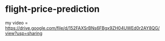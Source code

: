 ﻿# flight-price-prediction
my video = https://drive.google.com/file/d/152FAXSrBNs6FBgx9ZH04UWEd0r2AY8QG/view?usp=sharing

